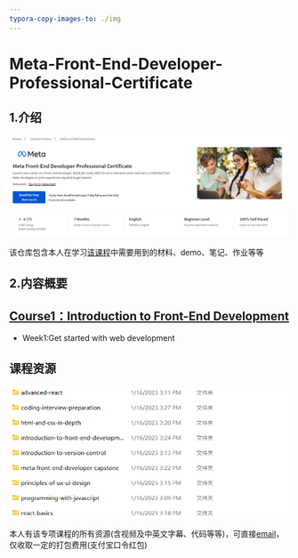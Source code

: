 ```yaml
---
typora-copy-images-to: ./img
---
```


# Meta-Front-End-Developer-Professional-Certificate

## 1.介绍

![Screenshot 2023-01-28 220150](img/Screenshot%202023-01-28%20220150.png)

该仓库包含本人在学习<a href="https://www.coursera.org/professional-certificates/meta-front-end-developer">该课程</a>中需要用到的材料、demo、笔记、作业等等



## 2.内容概要

## <a href="https://www.coursera.org/learn/introduction-to-front-end-development?specialization=meta-front-end-developer">Course1：Introduction to Front-End Development</a>

- Week1:Get started with web development





## 课程资源

![Screenshot 2023-01-28 220326](img/Screenshot%202023-01-28%20220326.png)

本人有该专项课程的所有资源(含视频及中英文字幕、代码等等)，可直接<a href="mailto:ascendho@outlook.com">email</a>，仅收取一定的打包费用(支付宝口令红包)














